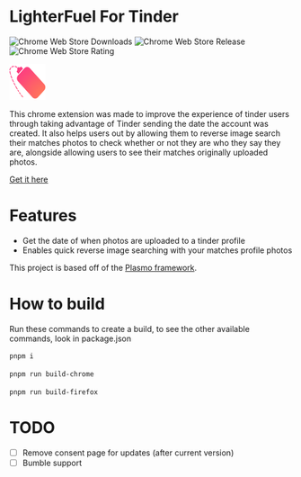# LighterFuel For Tinder
![Chrome Web Store Downloads](https://img.shields.io/chrome-web-store/users/bmcnbhnpmbkcpkhnmknmnkgdeodfljnc)
![Chrome Web Store Release](https://img.shields.io/chrome-web-store/v/bmcnbhnpmbkcpkhnmknmnkgdeodfljnc)
![Chrome Web Store Rating](https://img.shields.io/chrome-web-store/stars/bmcnbhnpmbkcpkhnmknmnkgdeodfljnc)

![LighterFuel Logo](https://raw.githubusercontent.com/Acorn221/LighterFuel-For-Tinder/d8d8e70551d571790dfbd50326293209f05d5df8/assets/icon.png)

This chrome extension was made to improve the experience of tinder users through taking advantage of Tinder sending the date the account was created.
It also helps users out by allowing them to reverse image search their matches photos to check whether or not they are who they say they are, alongside allowing users to see their matches originally uploaded photos.

[Get it here](https://chrome.google.com/webstore/detail/lighterfuel-for-tinder/bmcnbhnpmbkcpkhnmknmnkgdeodfljnc?hl=en-GB)

# Features

- Get the date of when photos are uploaded to a tinder profile
- Enables quick reverse image searching with your matches profile photos


This project is based off of the [Plasmo framework](https://docs.plasmo.com/).

# How to build

Run these commands to create a build, to see the other available commands, look in package.json
```
pnpm i

pnpm run build-chrome

pnpm run build-firefox
```

# TODO

- [ ] Remove consent page for updates (after current version)
- [ ] Bumble support